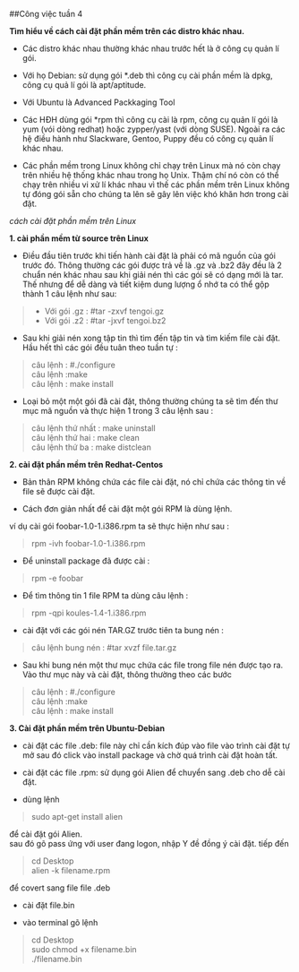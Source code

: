 ##Công việc tuần 4

**Tìm hiểu về cách cài đặt phần mềm trên các distro khác nhau.**

- Các distro khác nhau thường khác nhau trước hết là ở công cụ quản lí gói.
 * Với họ Debian: sử dụng gói *.deb thì công cụ cài phần mềm là dpkg, công cụ quả lí gói là apt/aptitude.
 * Với Ubuntu là Advanced Packkaging Tool
 *  Các HĐH dùng gói *rpm thì công cụ cài là rpm, công cụ quản lí gói là yum (vói dòng redhat) hoặc zypper/yast (với dòng SUSE). Ngoài ra các hệ điều hành như Slackware, Gentoo, Puppy đều có công cụ quản lí khác nhau. 

* Các phần mềm trong Linux không chỉ chạy trên Linux mà nó còn chạy trên nhiều hệ thống khác nhau trong họ Unix. Thậm chí nó còn có thể chạy trên nhiều vi xử lí khác nhau vì thế các phần mềm trên Linux không tự đóng gói sẵn cho chúng ta lên sẽ gây lên việc khó khăn hơn trong cài đặt.

*cách cài đặt phần mềm trên Linux*

**1. cài phần mềm từ source trên Linux**

- Điều đầu tiên trước khi tiến hành cài đặt là phải có mã nguồn của gói trước đó. Thông thường các gói được trả về là .gz và .bz2 đây đều là 2 chuẩn nén khác nhau sau khi giải nén thì các gói sẽ có dạng mới là tar. Thế nhưng để dễ dàng và tiết kiệm dung lượng ổ nhớ ta có thể gộp thành 1 câu lệnh như sau: 

> - Với gói .gz : #tar -zxvf tengoi.gz
> - Với gói .z2 : #tar -jxvf tengoi.bz2

- Sau khi giải nén xong tập tin thì tìm đến tập tin và tìm kiếm file cài đặt. Hầu hết thì các gói đều tuân theo tuần tự : 

> câu lệnh : #./configure<br/>
> câu lệnh :make<br/>
> câu lệnh : make install

- Loại bỏ một một gói đã cài đặt, thông thường chúng ta sẽ tìm đến thư mục mã nguồn và thực hiện 1 trong 3 câu lệnh sau :

> câu lệnh thứ nhất : make uninstall<br/>
> câu lệnh thứ hai : make clean<br/>
> câu lệnh thứ ba : make distclean

**2. cài đặt phần mềm trên Redhat-Centos**

- Bản thân RPM không chứa các file cài đặt, nó chỉ chứa các thông tin về file sẽ được cài đặt.

- Cách đơn giản nhất để cài đặt một gói RPM là dùng lệnh.

ví dụ cài gói foobar-1.0-1.i386.rpm ta sẽ thực hiện như sau :

> rpm -ivh  foobar-1.0-1.i386.rpm

- Để uninstall package đã được cài :

> rpm -e foobar

- Để tìm thông tin 1 file RPM ta dùng câu lệnh :

> rpm -qpi koules-1.4-1.i386.rpm

- cài đặt với các gói nén TAR.GZ trước tiên ta bung nén :

> câu lệnh bung nén : #tar xvzf file.tar.gz

- Sau khi bung nén một thư mục chứa các file trong file nén được tạo ra. Vào thư mục này và cài đặt, thông thường theo các bước 

> câu lệnh : #./configure<br/>
> câu lệnh :make<br/>
> câu lệnh : make install

**3. Cài đặt phần mềm trên Ubuntu-Debian**

- cài đặt các file .deb: file này chỉ cần kích đúp vào file vào trình cài đặt tự mở sau đó click vào install package và chờ quá trình cài đặt hoàn tất.

- cài đặt các file .rpm: sử dụng gói Alien để chuyển sang .deb cho dễ cài đặt.
 * dùng lệnh 

> sudo apt-get install alien

để cài đặt gói Alien.<br/>
sau đó gõ pass ứng với user đang logon, nhập Y đề đồng ý cài đặt. tiếp đến

> cd Desktop<br/>
> alien -k filename.rpm

để covert sang file file .deb

- cài đặt file.bin
 * vào terminal gõ lệnh
> cd Desktop<br/>
> sudo chmod +x filename.bin<br/>
> ./filename.bin
